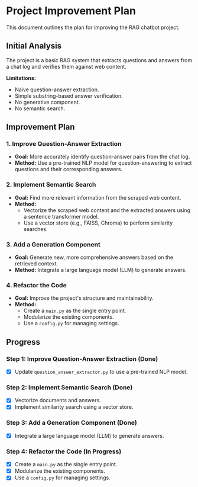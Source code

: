 # Project Improvement Plan

This document outlines the plan for improving the RAG chatbot project.

## Initial Analysis

The project is a basic RAG system that extracts questions and answers from a chat log and verifies them against web content.

**Limitations:**

*   Naive question-answer extraction.
*   Simple substring-based answer verification.
*   No generative component.
*   No semantic search.

## Improvement Plan

### 1. Improve Question-Answer Extraction

-   **Goal:** More accurately identify question-answer pairs from the chat log.
-   **Method:** Use a pre-trained NLP model for question-answering to extract questions and their corresponding answers.

### 2. Implement Semantic Search

-   **Goal:** Find more relevant information from the scraped web content.
-   **Method:**
    -   Vectorize the scraped web content and the extracted answers using a sentence transformer model.
    -   Use a vector store (e.g., FAISS, Chroma) to perform similarity searches.

### 3. Add a Generation Component

-   **Goal:** Generate new, more comprehensive answers based on the retrieved context.
-   **Method:** Integrate a large language model (LLM) to generate answers.

### 4. Refactor the Code

-   **Goal:** Improve the project's structure and maintainability.
-   **Method:**
    -   Create a `main.py` as the single entry point.
    -   Modularize the existing components.
    -   Use a `config.py` for managing settings.

## Progress

### Step 1: Improve Question-Answer Extraction (Done)

- [x] Update `question_answer_extractor.py` to use a pre-trained NLP model.

### Step 2: Implement Semantic Search (Done)

- [x] Vectorize documents and answers.
- [x] Implement similarity search using a vector store.

### Step 3: Add a Generation Component (Done)

- [x] Integrate a large language model (LLM) to generate answers.

### Step 4: Refactor the Code (In Progress)

- [x] Create a `main.py` as the single entry point.
- [x] Modularize the existing components.
- [x] Use a `config.py` for managing settings.
